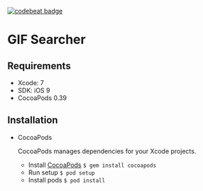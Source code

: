 <a href="https://codebeat.co/projects/github-com-gmarenda-gifsearcher"><img alt="codebeat badge" src="https://codebeat.co/badges/b31a1ab9-de07-4db9-9631-4e92f8b545db" /></a>

# GIF Searcher

## Requirements

* Xcode: 7 
* SDK: iOS 9
* CocoaPods 0.39

## Installation

* CocoaPods

	CocoaPods manages dependencies for your Xcode projects.
	
	- Install [CocoaPods](http://cocoapods.org/) `$ gem install cocoapods`
	- Run setup `$ pod setup`
    - Install pods `$ pod install`
